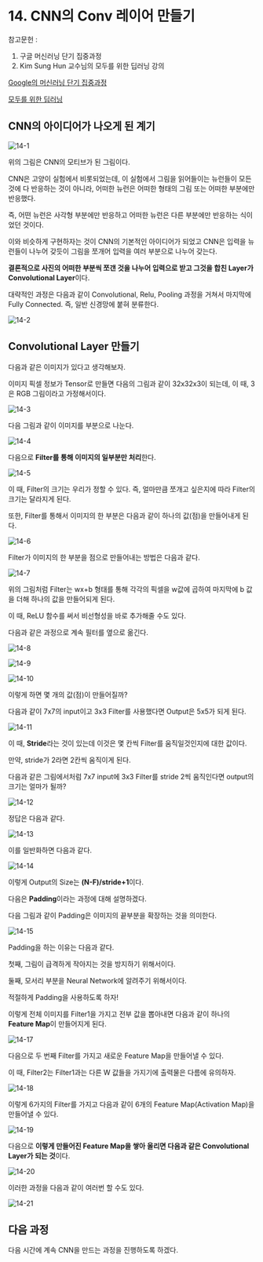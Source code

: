 # 14. CNN의 Conv 레이어 만들기

참고문헌 : 
1. 구글 머신러닝 단기 집중과정
2. Kim Sung Hun 교수님의 모두를 위한 딥러닝 강의

[Google의 머신러닝 단기 집중과정](https://developers.google.com/machine-learning/crash-course/ml-intro?hl=ko)

[모두를 위한 딥러닝](https://www.youtube.com/watch?v=BS6O0zOGX4E&list=PLlMkM4tgfjnLSOjrEJN31gZATbcj_MpUm)

## CNN의 아이디어가 나오게 된 계기

![14-1](https://github.com/Se-Hun/DeepLearningStudy/blob/master/conceptStudy/png/14-1.PNG)

위의 그림은 CNN의 모티브가 된 그림이다.

CNN은 고양이 실험에서 비롯되었는데, 이 실험에서 그림을 읽어들이는 뉴런들이 모든 것에 다 반응하는 것이 아니라, 어떠한 뉴런은 어떠한 형태의 그림 또는 어떠한 부분에만 반응했다.

즉, 어떤 뉴런은 사각형 부분에만 반응하고 어떠한 뉴런은 다른 부분에만 반응하는 식이었던 것이다.

이와 비슷하게 구현하자는 것이 CNN의 기본적인 아이디어가 되었고 CNN은 입력을 뉴런들이 나누어 갖듯이 그림을 쪼개어 입력을 여러 부분으로 나누어 갖는다.

**결론적으로 사진의 어떠한 부분씩 쪼갠 것을 나누어 입력으로 받고 그것을 합친 Layer가 Convolutional Layer**이다.

대략적인 과정은 다음과 같이 Convolutional, Relu, Pooling 과정을 거쳐서 마지막에 Fully Connected. 즉, 일반 신경망에 붙혀 분류한다.

![14-2](https://github.com/Se-Hun/DeepLearningStudy/blob/master/conceptStudy/png/14-2.PNG)

## Convolutional Layer 만들기

다음과 같은 이미지가 있다고 생각해보자.

이미지 픽셀 정보가 Tensor로 만들면 다음의 그림과 같이 32x32x3이 되는데, 이 때, 3은 RGB 그림이라고 가정해서이다.

![14-3](https://github.com/Se-Hun/DeepLearningStudy/blob/master/conceptStudy/png/14-3.PNG)

다음 그림과 같이 이미지를 부분으로 나눈다.

![14-4](https://github.com/Se-Hun/DeepLearningStudy/blob/master/conceptStudy/png/14-4.PNG)

다음으로 **Filter를 통해 이미지의 일부분만 처리**한다.

![14-5](https://github.com/Se-Hun/DeepLearningStudy/blob/master/conceptStudy/png/14-5.PNG)

이 때, Filter의 크기는 우리가 정할 수 있다. 즉, 얼마만큼 쪼개고 싶은지에 따라 Filter의 크기는 달라지게 된다.

또한, Filter를 통해서 이미지의 한 부분은 다음과 같이 하나의 값(점)을 만들어내게 된다.

![14-6](https://github.com/Se-Hun/DeepLearningStudy/blob/master/conceptStudy/png/14-6.PNG)

Filter가 이미지의 한 부분을 점으로 만들어내는 방법은 다음과 같다.

![14-7](https://github.com/Se-Hun/DeepLearningStudy/blob/master/conceptStudy/png/14-7.PNG)

위의 그림처럼 Filter는 wx+b 형태를 통해 각각의 픽셀을 w값에 곱하여 마지막에 b 값을 더해 하나의 값을 만들어되게 된다.

이 때, ReLU 함수를 써서 비선형성을 바로 추가해줄 수도 있다.

다음과 같은 과정으로 계속 필터를 옆으로 옮긴다.

![14-8](https://github.com/Se-Hun/DeepLearningStudy/blob/master/conceptStudy/png/14-8.PNG)

![14-9](https://github.com/Se-Hun/DeepLearningStudy/blob/master/conceptStudy/png/14-9.PNG)

![14-10](https://github.com/Se-Hun/DeepLearningStudy/blob/master/conceptStudy/png/14-10.PNG)

이렇게 하면 몇 개의 값(점)이 만들어질까?

다음과 같이 7x7의 input이고 3x3 Filter를 사용했다면 Output은 5x5가 되게 된다.

![14-11](https://github.com/Se-Hun/DeepLearningStudy/blob/master/conceptStudy/png/14-11.PNG)

이 때, **Stride**라는 것이 있는데 이것은 몇 칸씩 Filter를 움직일것인지에 대한 값이다.

만약, stride가 2라면 2칸씩 움직이게 된다.

다음과 같은 그림에서처럼 7x7 input에 3x3 Filter를 stride 2씩 움직인다면 output의 크기는 얼마가 될까?

![14-12](https://github.com/Se-Hun/DeepLearningStudy/blob/master/conceptStudy/png/14-12.PNG)

정답은 다음과 같다.

![14-13](https://github.com/Se-Hun/DeepLearningStudy/blob/master/conceptStudy/png/14-13.PNG)

이를 일반화하면 다음과 같다.

![14-14](https://github.com/Se-Hun/DeepLearningStudy/blob/master/conceptStudy/png/14-14.PNG)

이렇게 Output의 Size는 **(N-F)/stride+1**이다.

다음은 **Padding**이라는 과정에 대해 설명하겠다.

다음 그림과 같이 Padding은 이미지의 끝부분을 확장하는 것을 의미한다.

![14-15](https://github.com/Se-Hun/DeepLearningStudy/blob/master/conceptStudy/png/14-15.PNG)

Padding을 하는 이유는 다음과 같다.

첫째, 그림이 급격하게 작아지는 것을 방지하기 위해서이다.

둘째, 모서리 부분을 Neural Network에 알려주기 위해서이다.

적절하게 Padding을 사용하도록 하자!

이렇게 전체 이미지를 Filter1을 가지고 전부 값을 뽑아내면 다음과 같이 하나의 **Feature Map**이 만들어지게 된다.

![14-17](https://github.com/Se-Hun/DeepLearningStudy/blob/master/conceptStudy/png/14-17.PNG)

다음으로 두 번째 Filter를 가지고 새로운 Feature Map을 만들어낼 수 있다.

이 때, Filter2는 Filter1과는 다른 W 값들을 가지기에 출력물은 다름에 유의하자.

![14-18](https://github.com/Se-Hun/DeepLearningStudy/blob/master/conceptStudy/png/14-18.PNG)

이렇게 6가지의 Filter를 가지고 다음과 같이 6개의 Feature Map(Activation Map)을 만들어낼 수 있다.

![14-19](https://github.com/Se-Hun/DeepLearningStudy/blob/master/conceptStudy/png/14-19.PNG)

다음으로 **이렇게 만들어진 Feature Map을 쌓아 올리면 다음과 같은 Convolutional Layer가 되는 것**이다.

![14-20](https://github.com/Se-Hun/DeepLearningStudy/blob/master/conceptStudy/png/14-20.PNG)

이러한 과정을 다음과 같이 여러번 할 수도 있다.

![14-21](https://github.com/Se-Hun/DeepLearningStudy/blob/master/conceptStudy/png/14-21.PNG)

## 다음 과정

다음 시간에 계속 CNN을 만드는 과정을 진행하도록 하겠다.
